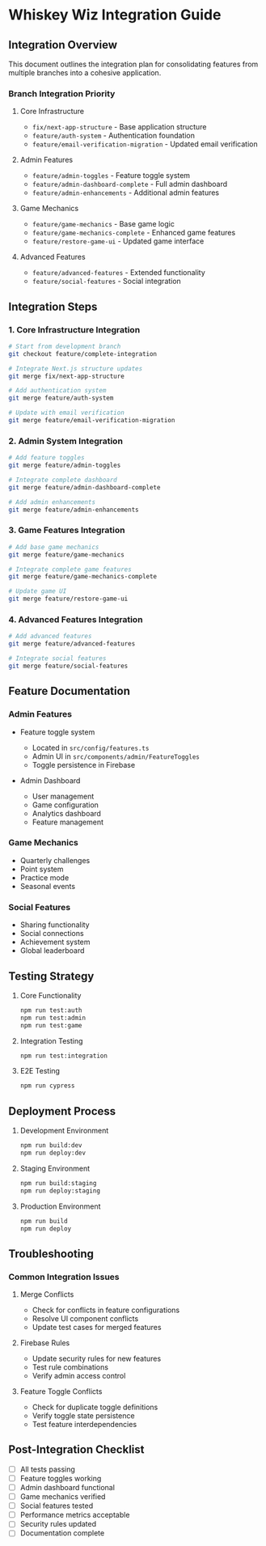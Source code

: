 # Whiskey Wiz Integration Guide

## Integration Overview

This document outlines the integration plan for consolidating features from multiple branches into a cohesive application.

### Branch Integration Priority

1. Core Infrastructure
   - `fix/next-app-structure` - Base application structure
   - `feature/auth-system` - Authentication foundation
   - `feature/email-verification-migration` - Updated email verification

2. Admin Features
   - `feature/admin-toggles` - Feature toggle system
   - `feature/admin-dashboard-complete` - Full admin dashboard
   - `feature/admin-enhancements` - Additional admin features

3. Game Mechanics
   - `feature/game-mechanics` - Base game logic
   - `feature/game-mechanics-complete` - Enhanced game features
   - `feature/restore-game-ui` - Updated game interface

4. Advanced Features
   - `feature/advanced-features` - Extended functionality
   - `feature/social-features` - Social integration

## Integration Steps

### 1. Core Infrastructure Integration

```bash
# Start from development branch
git checkout feature/complete-integration

# Integrate Next.js structure updates
git merge fix/next-app-structure

# Add authentication system
git merge feature/auth-system

# Update with email verification
git merge feature/email-verification-migration
```

### 2. Admin System Integration

```bash
# Add feature toggles
git merge feature/admin-toggles

# Integrate complete dashboard
git merge feature/admin-dashboard-complete

# Add admin enhancements
git merge feature/admin-enhancements
```

### 3. Game Features Integration

```bash
# Add base game mechanics
git merge feature/game-mechanics

# Integrate complete game features
git merge feature/game-mechanics-complete

# Update game UI
git merge feature/restore-game-ui
```

### 4. Advanced Features Integration

```bash
# Add advanced features
git merge feature/advanced-features

# Integrate social features
git merge feature/social-features
```

## Feature Documentation

### Admin Features
- Feature toggle system
  - Located in `src/config/features.ts`
  - Admin UI in `src/components/admin/FeatureToggles`
  - Toggle persistence in Firebase

- Admin Dashboard
  - User management
  - Game configuration
  - Analytics dashboard
  - Feature management

### Game Mechanics
- Quarterly challenges
- Point system
- Practice mode
- Seasonal events

### Social Features
- Sharing functionality
- Social connections
- Achievement system
- Global leaderboard

## Testing Strategy

1. Core Functionality
   ```bash
   npm run test:auth
   npm run test:admin
   npm run test:game
   ```

2. Integration Testing
   ```bash
   npm run test:integration
   ```

3. E2E Testing
   ```bash
   npm run cypress
   ```

## Deployment Process

1. Development Environment
   ```bash
   npm run build:dev
   npm run deploy:dev
   ```

2. Staging Environment
   ```bash
   npm run build:staging
   npm run deploy:staging
   ```

3. Production Environment
   ```bash
   npm run build
   npm run deploy
   ```

## Troubleshooting

### Common Integration Issues

1. Merge Conflicts
   - Check for conflicts in feature configurations
   - Resolve UI component conflicts
   - Update test cases for merged features

2. Firebase Rules
   - Update security rules for new features
   - Test rule combinations
   - Verify admin access control

3. Feature Toggle Conflicts
   - Check for duplicate toggle definitions
   - Verify toggle state persistence
   - Test feature interdependencies

## Post-Integration Checklist

- [ ] All tests passing
- [ ] Feature toggles working
- [ ] Admin dashboard functional
- [ ] Game mechanics verified
- [ ] Social features tested
- [ ] Performance metrics acceptable
- [ ] Security rules updated
- [ ] Documentation complete